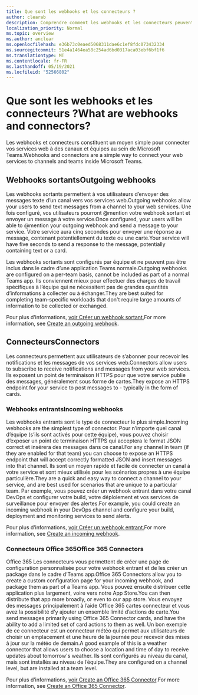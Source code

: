 ```yaml
---
title: Que sont les webhooks et les connecteurs ?
author: clearab
description: Comprendre comment les webhooks et les connecteurs peuvent connecter vos services web au client Teams web.
localization_priority: Normal
ms.topic: overview
ms.author: anclear
ms.openlocfilehash: e36b73c0eaed5068311dae6c1ef8fdc073432334
ms.sourcegitcommit: 51e4a1464ea58c254ad6bd0317aca03ebf6bf1f6
ms.translationtype: MT
ms.contentlocale: fr-FR
ms.lasthandoff: 05/19/2021
ms.locfileid: "52566802"
---
```

# <a name="what-are-webhooks-and-connectors"></a><span data-ttu-id="d6125-103">Que sont les webhooks et les connecteurs ?</span><span class="sxs-lookup"><span data-stu-id="d6125-103">What are webhooks and connectors?</span></span>

<span data-ttu-id="d6125-104">Les webhooks et connecteurs constituent un moyen simple pour connecter vos services web à des canaux et équipes au sein de Microsoft Teams.</span><span class="sxs-lookup"><span data-stu-id="d6125-104">Webhooks and connectors are a simple way to connect your web services to channels and teams inside Microsoft Teams.</span></span> 

## <a name="outgoing-webhooks"></a><span data-ttu-id="d6125-105">Webhooks sortants</span><span class="sxs-lookup"><span data-stu-id="d6125-105">Outgoing webhooks</span></span>

<span data-ttu-id="d6125-106">Les webhooks sortants permettent à vos utilisateurs d’envoyer des messages texte d’un canal vers vos services web.</span><span class="sxs-lookup"><span data-stu-id="d6125-106">Outgoing webhooks allow your users to send text messages from a channel to your web services.</span></span> <span data-ttu-id="d6125-107">Une fois configuré, vos utilisateurs pourront @mention votre webhook sortant et envoyer un message à votre service.</span><span class="sxs-lookup"><span data-stu-id="d6125-107">Once configured, your users will be able to @mention your outgoing webhook and send a message to your service.</span></span> <span data-ttu-id="d6125-108">Votre service aura cinq secondes pour envoyer une réponse au message, contenant potentiellement du texte ou une carte.</span><span class="sxs-lookup"><span data-stu-id="d6125-108">Your service will have five seconds to send a response to the message, potentially containing text or a card.</span></span>

<span data-ttu-id="d6125-109">Les webhooks sortants sont configurés par équipe et ne peuvent pas être inclus dans le cadre d’une application Teams normale.</span><span class="sxs-lookup"><span data-stu-id="d6125-109">Outgoing webhooks are configured on a per-team basis, cannot be included as part of a normal Teams app.</span></span> <span data-ttu-id="d6125-110">Ils conviennent mieux pour effectuer des charges de travail spécifiques à l’équipe qui ne nécessitent pas de grandes quantités d’informations à collecter ou à échanger.</span><span class="sxs-lookup"><span data-stu-id="d6125-110">They are best suited for completing team-specific workloads that don't require large amounts of information to be collected or exchanged.</span></span>

<span data-ttu-id="d6125-111">Pour plus d’informations, [voir Créer un webhook sortant.](~/webhooks-and-connectors/how-to/add-outgoing-webhook.md)</span><span class="sxs-lookup"><span data-stu-id="d6125-111">For more information, see [Create an outgoing webhook](~/webhooks-and-connectors/how-to/add-outgoing-webhook.md).</span></span>

## <a name="connectors"></a><span data-ttu-id="d6125-112">Connecteurs</span><span class="sxs-lookup"><span data-stu-id="d6125-112">Connectors</span></span>

<span data-ttu-id="d6125-113">Les connecteurs permettent aux utilisateurs de s’abonner pour recevoir les notifications et les messages de vos services web.</span><span class="sxs-lookup"><span data-stu-id="d6125-113">Connectors allow users to subscribe to receive notifications and messages from your web services.</span></span> <span data-ttu-id="d6125-114">Ils exposent un point de terminaison HTTPS pour que votre service publie des messages, généralement sous forme de cartes.</span><span class="sxs-lookup"><span data-stu-id="d6125-114">They expose an HTTPS endpoint for your service to post messages to - typically in the form of cards.</span></span>

### <a name="incoming-webhooks"></a><span data-ttu-id="d6125-115">Webhooks entrants</span><span class="sxs-lookup"><span data-stu-id="d6125-115">Incoming webhooks</span></span>

<span data-ttu-id="d6125-116">Les webhooks entrants sont le type de connecteur le plus simple.</span><span class="sxs-lookup"><span data-stu-id="d6125-116">Incoming webhooks are the simplest type of connector.</span></span> <span data-ttu-id="d6125-117">Pour n’importe quel canal d’équipe (s’ils sont activés pour cette équipe), vous pouvez choisir d’exposer un point de terminaison HTTPS qui acceptera le format JSON correct et insérera des messages dans ce canal.</span><span class="sxs-lookup"><span data-stu-id="d6125-117">For any channel in team (if they are enabled for that team) you can choose to expose an HTTPS endpoint that will accept correctly formatted JSON and insert messages into that channel.</span></span> <span data-ttu-id="d6125-118">Ils sont un moyen rapide et facile de connecter un canal à votre service et sont mieux utilisés pour les scénarios propres à une équipe particulière.</span><span class="sxs-lookup"><span data-stu-id="d6125-118">They are a quick and easy way to connect a channel to your service, and are best used for scenarios that are unique to a particular team.</span></span> <span data-ttu-id="d6125-119">Par exemple, vous pouvez créer un webhook entrant dans votre canal DevOps et configurer votre build, votre déploiement et vos services de surveillance pour envoyer des alertes.</span><span class="sxs-lookup"><span data-stu-id="d6125-119">For example, you could create an incoming webhook in your DevOps channel and configure your build, deployment and monitoring services to send alerts.</span></span>

<span data-ttu-id="d6125-120">Pour plus d’informations, [voir Créer un webhook entrant.](~/webhooks-and-connectors/how-to/add-incoming-webhook.md)</span><span class="sxs-lookup"><span data-stu-id="d6125-120">For more information, see [Create an incoming webhook](~/webhooks-and-connectors/how-to/add-incoming-webhook.md).</span></span>

### <a name="office-365-connectors"></a><span data-ttu-id="d6125-121">Connecteurs Office 365</span><span class="sxs-lookup"><span data-stu-id="d6125-121">Office 365 Connectors</span></span>

<span data-ttu-id="d6125-122">Office 365 Les connecteurs vous permettent de créer une page de configuration personnalisée pour votre webhook entrant et de les créer un package dans le cadre d’Teams app.</span><span class="sxs-lookup"><span data-stu-id="d6125-122">Office 365 Connectors allow you to create a custom configuration page for your incoming webhook, and package them as part of a Teams app.</span></span> <span data-ttu-id="d6125-123">Vous pouvez ensuite distribuer cette application plus largement, voire vers notre App Store.</span><span class="sxs-lookup"><span data-stu-id="d6125-123">You can then distribute that app more broadly, or even to our app store.</span></span> <span data-ttu-id="d6125-124">Vous envoyez des messages principalement à l’aide Office 365 cartes connecteur et vous avez la possibilité d’y ajouter un ensemble limité d’actions de carte.</span><span class="sxs-lookup"><span data-stu-id="d6125-124">You send messages primarily using Office 365 Connector cards, and have the ability to add a limited set of card actions to them as well.</span></span> <span data-ttu-id="d6125-125">Un bon exemple de ce connecteur est un connecteur météo qui permet aux utilisateurs de choisir un emplacement et une heure de la journée pour recevoir des mises à jour sur la météo de demain.</span><span class="sxs-lookup"><span data-stu-id="d6125-125">A good example of this is a weather connector that allows users to choose a location and time of day to receive updates about tomorrow's weather.</span></span> <span data-ttu-id="d6125-126">Ils sont configurés au niveau du canal, mais sont installés au niveau de l’équipe.</span><span class="sxs-lookup"><span data-stu-id="d6125-126">They are configured on a channel level, but are installed at a team level.</span></span>

<span data-ttu-id="d6125-127">Pour plus d’informations, [voir Create an Office 365 Connector](~/webhooks-and-connectors/how-to/connectors-creating.md).</span><span class="sxs-lookup"><span data-stu-id="d6125-127">For more information, see [Create an Office 365 Connector](~/webhooks-and-connectors/how-to/connectors-creating.md).</span></span>

